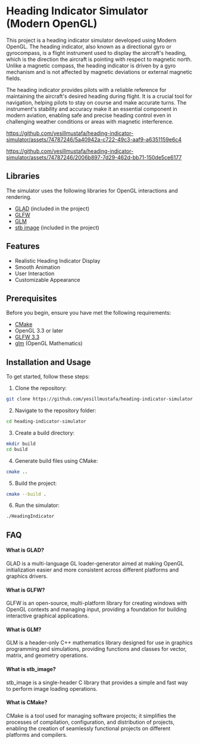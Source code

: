 # Heading Indicator Simulator (Modern OpenGL)

This project is a heading indicator simulator developed using Modern OpenGL. The heading indicator, also known as a directional gyro or gyrocompass, is a flight instrument used to display the aircraft's heading, which is the direction the aircraft is pointing with respect to magnetic north. Unlike a magnetic compass, the heading indicator is driven by a gyro mechanism and is not affected by magnetic deviations or external magnetic fields.

The heading indicator provides pilots with a reliable reference for maintaining the aircraft's desired heading during flight. It is a crucial tool for navigation, helping pilots to stay on course and make accurate turns. The instrument's stability and accuracy make it an essential component in modern aviation, enabling safe and precise heading control even in challenging weather conditions or areas with magnetic interference.

https://github.com/yesillmustafa/heading-indicator-simulator/assets/74787246/5a40942a-c722-49c3-aaf9-a6351159e6c4

https://github.com/yesillmustafa/heading-indicator-simulator/assets/74787246/2006b897-7d29-462d-bb71-150de5ce6177

## Libraries
The simulator uses the following libraries for OpenGL interactions and rendering.
- [GLAD](https://glad.dav1d.de/) (included in the project)
- [GLFW](https://www.glfw.org/)
- [GLM](https://github.com/g-truc/glm)
- [stb image](https://github.com/nothings/stb) (included in the project)

## Features

- Realistic Heading Indicator Display
- Smooth Animation
- User Interaction
- Customizable Appearance

  
## Prerequisites

Before you begin, ensure you have met the following requirements:

- [CMake](https://cmake.org/)
- OpenGL 3.3 or later
- [GLFW 3.3](https://www.glfw.org/)
- [glm](https://github.com/g-truc/glm) (OpenGL Mathematics)

## Installation and Usage

To get started, follow these steps:
1. Clone the repository:
```bash
git clone https://github.com/yesillmustafa/heading-indicator-simulator.git
```
2. Navigate to the repository folder:
```bash
cd heading-indicator-simulator
```
3. Create a build directory:
```bash
mkdir build
cd build
```
4. Generate build files using CMake:
```bash
cmake ..
```
5. Build the project:
```bash
cmake --build .
```
6. Run the simulator:
```bash
./HeadingIndicator
```


## FAQ

#### What is GLAD?

GLAD is a multi-language GL loader-generator aimed at making OpenGL initialization easier and more consistent across different platforms and graphics drivers.

#### What is GLFW?

GLFW is an open-source, multi-platform library for creating windows with OpenGL contexts and managing input, providing a foundation for building interactive graphical applications.

#### What is GLM?

GLM is a header-only C++ mathematics library designed for use in graphics programming and simulations, providing functions and classes for vector, matrix, and geometry operations.

#### What is stb_image?
stb_image is a single-header C library that provides a simple and fast way to perform image loading operations.

#### What is CMake?
CMake is a tool used for managing software projects; it simplifies the processes of compilation, configuration, and distribution of projects, enabling the creation of seamlessly functional projects on different platforms and compilers.
